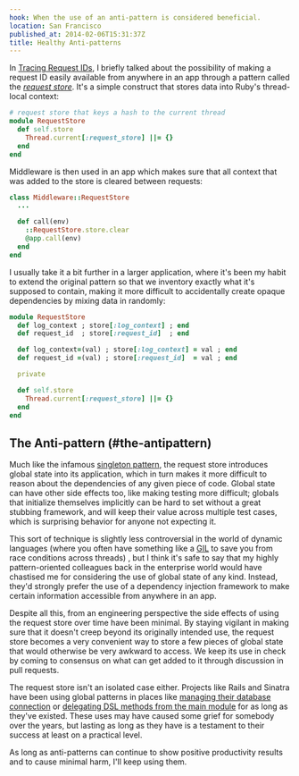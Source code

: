 ```yaml
---
hook: When the use of an anti-pattern is considered beneficial.
location: San Francisco
published_at: 2014-02-06T15:31:37Z
title: Healthy Anti-patterns
---
```


In [Tracing Request IDs](/request-ids), I briefly talked about the possibility of making a request ID easily available from anywhere in an app through a pattern called the [_request store_](https://github.com/steveklabnik/request_store). It's a simple construct that stores data into Ruby's thread-local context:

``` ruby
# request store that keys a hash to the current thread
module RequestStore
  def self.store
    Thread.current[:request_store] ||= {}
  end
end
```

Middleware is then used in an app which makes sure that all context that was added to the store is cleared between requests:

``` ruby
class Middleware::RequestStore
  ...

  def call(env)
    ::RequestStore.store.clear
    @app.call(env)
  end
end
```

I usually take it a bit further in a larger application, where it's been my habit to extend the original pattern so that we inventory exactly what it's supposed to contain, making it more difficult to accidentally create opaque dependencies by mixing data in randomly:

``` ruby
module RequestStore
  def log_context ; store[:log_context] ; end
  def request_id  ; store[:request_id]  ; end

  def log_context=(val) ; store[:log_context] = val ; end
  def request_id =(val) ; store[:request_id]  = val ; end

  private

  def self.store
    Thread.current[:request_store] ||= {}
  end
end
```

## The Anti-pattern (#the-antipattern)

Much like the infamous [singleton pattern](http://en.wikipedia.org/wiki/Singleton_pattern), the request store introduces global state into its application, which in turn makes it more difficult to reason about the dependencies of any given piece of code. Global state can have other side effects too, like making testing more difficult; globals that initialize themselves implicitly can be hard to set without a great stubbing framework, and will keep their value across multiple test cases, which is surprising behavior for anyone not expecting it.

This sort of technique is slightly less controversial in the world of dynamic languages (where you often have something like a [GIL](http://en.wikipedia.org/wiki/Global_Interpreter_Lock) to save you from race conditions across threads) , but I think it's safe to say that my highly pattern-oriented colleagues back in the enterprise world would have chastised me for considering the use of global state of any kind. Instead, they'd strongly prefer the use of a dependency injection framework to make certain information accessible from anywhere in an app.

Despite all this, from an engineering perspective the side effects of using the request store over time have been minimal. By staying vigilant in making sure that it doesn't creep beyond its originally intended use, the request store becomes a very convenient way to store a few pieces of global state that would otherwise be very awkward to access. We keep its use in check by coming to consensus on what can get added to it through discussion in pull requests.

The request store isn't an isolated case either. Projects like Rails and Sinatra have been using global patterns in places like [managing their database connection](https://github.com/rails/rails/blob/4-0-stable/activerecord/lib/active_record/core.rb#L86-L88) or [delegating DSL methods from the main module](https://github.com/sinatra/sinatra/blob/184fe58ca5879d04fce82fcb190c10f72e1f63bc/lib/sinatra/base.rb#L1988) for as long as they've existed. These uses may have caused some grief for somebody over the years, but lasting as long as they have is a testament to their success at least on a practical level.

As long as anti-patterns can continue to show positive productivity results and to cause minimal harm, I'll keep using them.
